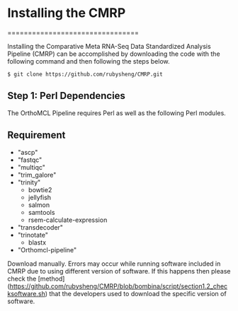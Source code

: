 # Installing the CMRP
================================

Installing the Comparative Meta RNA-Seq Data Standardized Analysis Pipeline (CMRP) can be accomplished by downloading the code with the following command and then following the steps below.

	$ git clone https://github.com/rubysheng/CMRP.git

Step 1: Perl Dependencies
-------------------------

The OrthoMCL Pipeline requires Perl as well as the following Perl modules.
## Requirement

- "ascp"
- "fastqc"
- "multiqc"
- "trim_galore"
- "trinity"
  + bowtie2
  + jellyfish
  + salmon
  + samtools
  + rsem-calculate-expression
- "transdecoder"
- "trinotate"
  + blastx
- "Orthomcl-pipeline"

Download manually. Errors may occur while running software included in CMRP due to using different version of software. If this happens then please check the [method] (https://github.com/rubysheng/CMRP/blob/bombina/script/section1.2_checksoftware.sh) that the developers used to download the specific version of software.
